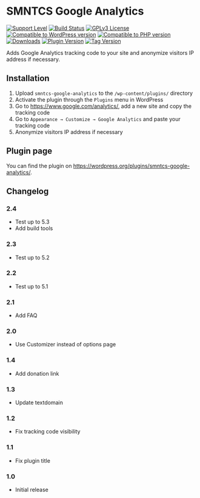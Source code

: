 # SMNTCS Google Analytics

[![Support Level](https://img.shields.io/badge/support-active-green.svg)](#support-level)
[![Build Status](https://api.travis-ci.com/nielslange/smntcs-google-analytics.svg?branch=master)](https://api.travis-ci.com/nielslange/smntcs-google-analytics)
[![GPLv3 License](https://img.shields.io/github/license/nielslange/smntcs-google-analytics.svg)](https://www.gnu.org/licenses/gpl.html)
[![Compatible to WordPress version](https://plugintests.com/plugins/smntcs-google-analytics/wp-badge.svg)](https://plugintests.com/plugins/smntcs-google-analytics/latest)
[![Compatible to PHP version](https://plugintests.com/plugins/smntcs-google-analytics/php-badge.svg)](https://plugintests.com/plugins/smntcs-google-analytics/latest)
[![Downloads](https://img.shields.io/wordpress/plugin/dt/smntcs-google-analytics.svg)](https://wordpress.org/plugins/smntcs-google-analytics/)
[![Plugin Version](https://img.shields.io/wordpress/plugin/v/smntcs-google-analytics.svg)](https://wordpress.org/plugins/smntcs-google-analytics/)
[![Tag Version](https://img.shields.io/github/tag/nielslange/smntcs-google-analytics.svg)](https://wordpress.org/plugins/smntcs-google-analytics/)

Adds Google Analytics tracking code to your site and anonymize visitors IP address if necessary.

## Installation

1. Upload `smntcs-google-analytics` to the `/wp-content/plugins/` directory
2. Activate the plugin through the `Plugins` menu in WordPress
3. Go to https://www.google.com/analytics/, add a new site and copy the tracking code
4. Go to `Appearance → Customize → Google Analytics` and paste your tracking code
5. Anonymize visitors IP address if necessary

## Plugin page

You can find the plugin on https://wordpress.org/plugins/smntcs-google-analytics/.

## Changelog

### 2.4
* Test up to 5.3
* Add build tools

### 2.3
* Test up to 5.2

### 2.2
* Test up to 5.1

### 2.1
* Add FAQ

### 2.0
* Use Customizer instead of options page

### 1.4
* Add donation link

### 1.3
* Update textdomain

### 1.2
* Fix tracking code visibility

### 1.1
* Fix plugin title

### 1.0
* Initial release
